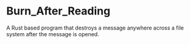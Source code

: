 # Burn_After_Reading

A Rust based program that destroys a message anywhere across a file system after the message is opened.
